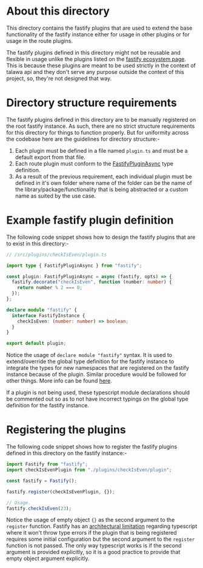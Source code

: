 # About this directory

This directory contains the fastify plugins that are used to extend the base functionality of the fastify instance either for usage in other plugins or for usage in the route plugins.

The fastify plugins defined in this directory might not be reusable and flexible in usage unlike the plugins listed on the [fastify ecosystem page](https://fastify.dev/ecosystem/). This is because these plugins are meant to be used strictly in the context of talawa api and they don't serve any purpose outside the context of this project, so, they're not designed that way.

# Directory structure requirements

The fastify plugins defined in this directory are to be manually registered on the root fastify instance. As such, there are no strict structure requirements for this directory for things to function properly. But for uniformity across the codebase here are the guidelines for directory structure:-

1. Each plugin must be defined in a file named `plugin.ts` and must be a default export from that file.
2. Each route plugin must conform to the [FastifyPluginAsync](https://github.com/fastify/fastify/blob/main/types/plugin.d.ts) type definition.
3. As a result of the previous requirement, each individual plugin must be defined in it's own folder where name of the folder can be the name of the library/package/functionality that is being abstracted or a custom name as suited by the use case.

# Example fastify plugin definition

The following code snippet shows how to design the fastify plugins that are to exist in this directory:-

```typescript
// /src/plugins/checkIsEven/plugin.ts

import type { FastifyPluginAsync } from "fastify";

const plugin: FastifyPluginAsync = async (fastify, opts) => {
  fastify.decorate("checkIsEven", function (number: number) {
    return number % 2 === 0;
  });
};

declare module "fastify" {
  interface FastifyInstance {
    checkIsEven: (number: number) => boolean;
  }
}

export default plugin;
```

Notice the usage of `declare module "fastify"` syntax. It is used to extend/override the global type definition for the fastify instance to integrate the types for new namespaces that are registered on the fastify instance because of the plugin. Similar procedure would be followed for other things. More info can be found [here](https://fastify.dev/docs/latest/Reference/TypeScript/#plugins).

If a plugin is not being used, these typescript module declarations should be commented out so as to not have incorrect typings on the global type definition for the fastify instance.

# Registering the plugins

The following code snippet shows how to register the fastify plugins defined in this directory on the fastify instance:-

```typescript
import Fastify from "fastify";
import checkIsEvenPlugin from "./plugins/checkIsEven/plugin";

const fastify = Fastify();

fastify.register(checkIsEvenPlugin, {});

// Usage.
fastify.checkIsEven(23);
```

Notice the usage of empty object `{}` as the second argument to the `register` function. Fastify has an [architectural limitation](https://fastify.dev/docs/latest/Reference/TypeScript/#using-a-plugin) regarding typescript where it won't throw type errors if the plugin that is being registered requires some initial configuration but the second argument to the `register` function is not passed. The only way typescript works is if the second argument is provided explicitly, so it is a good practice to provide that empty object argument explicitly.
